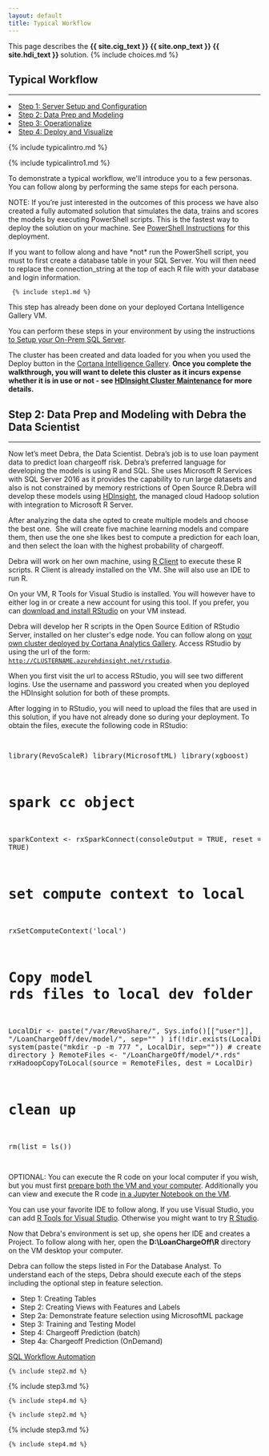 ```yaml
---
layout: default
title: Typical Workflow 
---
```

<div class="alert alert-success" role="alert"> This page describes the 
<strong>
<span class="cig">{{ site.cig_text }}</span>
<span class="onp">{{ site.onp_text }}</span>
<span class="hdi">{{ site.hdi_text }}</span> 
</strong>
solution.
 {% include choices.md %}

</div> 

## Typical Workflow 
--------------------------------------------------------------

<div class="row">
    <div class="col-md-6">
        <div class="toc">
        <li><a href="#step1">Step 1: Server Setup and Configuration</a></li>
        <li><a href="#step2">Step 2: Data Prep and Modeling</a></li>
        <li><a href="#step3">Step 3: Operationalize</a></li>
        <li><a href="#step4">Step 4: Deploy and Visualize</a></li>
        </div>
    </div>

<div class="col-md-6">

 {% include typicalintro.md %}

</div>
</div>

<p/>
{% include typicalintro1.md %}

To demonstrate a typical workflow, we'll introduce you to a few personas.  You can follow along by performing the same steps for each persona.  

<div class="onp">
<div class="alert alert-info" role="alert"> 
NOTE: If you’re just interested in the outcomes of this process we have also created a fully automated solution that simulates the data, trains and scores the models by executing PowerShell scripts. This is the fastest way to deploy the solution on your machine. See <a href="Powershell_Instructions.html">PowerShell Instructions</a> for this deployment.
<p>
If you want to follow along and have *not* run the PowerShell script, you must to first create a database table in your SQL Server.  You will then need to replace the connection_string at the top of each R file with your database and login information.</p></div>
</div>

 <a name="step1" id="step1"></a>
 

     {% include step1.md %} 


<div class="cig">
<p/><p>
This step has already been done on your deployed Cortana Intelligence Gallery VM.
</p>
</div>

<div class="onp">     
<p>
You can perform these steps in your environment by using the instructions  <a href="SetupSQL.html">to Setup your On-Prem SQL Server</a>. 
</p>
</div>

<div class="hdi">
<p/><p>
The cluster has been created and data loaded for you when you used the Deploy button in the <a href="https://aka.ms/loanchargeoffhdi">Cortana Intelligence Gallery</a>. <strong>Once you complete the walkthrough, you will want to delete this cluster as it incurs expense whether it is in use or not - see <a href="https://microsoft.github.io/r-server-loan-chargeoff/hdinsight">HDInsight Cluster Maintenance</a> for more details.</strong>
</p>
</div>


 <a name="step2" id="step2"></a>

## Step 2: Data Prep and Modeling with Debra the Data Scientist
-----------------------------------------------------------------

Now let’s meet Debra, the Data Scientist. Debra’s job is to use loan payment data to predict loan chargeoff risk. <span class="sql">Debra’s preferred language for developing the models is using R and SQL. She uses Microsoft R Services with SQL Server 2016 as it provides the capability to run large datasets and also is not constrained by memory restrictions of Open Source R.</span><span class="hdi">Debra will develop these models using <a href="https://azure.microsoft.com/en-us/services/hdinsight/">HDInsight</a>, the managed cloud Hadoop solution with integration to Microsoft R Server.</span>  

After analyzing the data she opted to create multiple models and choose the best one.  She will create five machine learning models and compare them, then use the one she likes best to compute a prediction for each loan, and then select the loan with the highest probability of chargeoff.  

<div class="sql">
Debra will work on her own machine, using  <a href = "https://msdn.microsoft.com/en-us/microsoft-r/install-r-client-windows">R Client</a> to execute these R scripts. <span class="cig">R Client is already installed on the VM.</span>  She will also use an IDE to run R.  
</div>

<div class="cig">
<p/>
On your VM, R Tools for Visual Studio is installed.  You will however have to either log in or create a new account for using this tool.  If you prefer, you can <a href="rstudio.html">download and install RStudio</a> on your VM instead. 
<p/>
</div>

<div class="hdi">
<p/>
<a name="rstudiologin"></a>

Debra will develop her R scripts in the Open Source Edition of RStudio Server, installed on her cluster's edge node.  You can follow along on <a href="https://aka.ms/loanchargeoffhdi">your own cluster deployed by Cortana Analytics Gallery</a>.  Access RStudio by using the url of the form: <br/> <code>http://CLUSTERNAME.azurehdinsight.net/rstudio</code>. 
<p/>
<div class="alert alert-info" role="alert">
When you first visit the url to access RStudio, you will see two different logins.  Use the username and  password you created when you deployed the HDInsight solution for both of these prompts.

</div>

<p></p>
After logging in to RStudio, you will need to upload the files that are used in this solution, if you have not already done so during your deployment.  To obtain the files, execute the following code in RStudio:
<pre class="highlight">

library(RevoScaleR)
library(MicrosoftML)
library(xgboost)

# spark cc object
sparkContext <- rxSparkConnect(consoleOutput = TRUE, reset = TRUE)
  
# set compute context to local
rxSetComputeContext('local')

# Copy model rds files to local dev folder from HDFS
LocalDir <- paste("/var/RevoShare/", Sys.info()[["user"]], "/LoanChargeOff/dev/model/", sep="" )
if(!dir.exists(LocalDir)){
   system(paste("mkdir -p -m 777 ", LocalDir, sep="")) # create a new directory
}
RemoteFiles <- "/LoanChargeOff/model/*.rds"
rxHadoopCopyToLocal(source = RemoteFiles, dest = LocalDir)

# clean up 
rm(list = ls())

</pre>
<p></p>

</div>

<div class="alert alert-info cig" role="alert">
OPTIONAL: You can execute the R code on your local computer if you wish, but you must first <a href="local.html">prepare both the VM and your computer</a>.  Additionally you can view and execute the R code  <a href="jupyter.html">in a Jupyter Notebook on the VM</a>.
</div>

<div class="onp">
<p/>
You can use your favorite IDE to follow along.  If you use Visual Studio, you can add <a href="https://www.visualstudio.com/vs/rtvs/">R Tools for Visual Studio</a>.  Otherwise you might want to try <a href="rstudio.html">R Studio</a>. 
</div>

<div class="sql">
<p/>
Now that Debra's environment is set up, she  opens her IDE and creates a Project.  To follow along with her, open the <strong>D:\LoanChargeOff\R</strong> directory on <span class="cig">the VM desktop </span> <span class="onp">your computer</span>.  

Debra can follow the steps listed in For the Database Analyst. To understand each of the steps, Debra should execute each of the steps including the optional step in feature selection.

* Step 1: Creating Tables
* Step 2: Creating Views with Features and Labels
* Step 2a: Demonstrate feature selection using MicrosoftML package 
* Step 3: Training and Testing Model
* Step 4: Chargeoff Prediction (batch)
* Step 4a:  Chargeoff Prediction (OnDemand)

<span>
<a href="https://microsoft.github.io/r-server-loan-chargeoff/dba.html#workflow-automation"> SQL Workflow Automation </a> 
</span>

    {% include step2.md %}

 <a name="step3" id="step3"></a>

   {% include step3.md %}

<a name="step4" id="step4"></a>

    {% include step4.md %}

</div>


    {% include step2.md %}



 <a name="step3" id="step3"></a>

   {% include step3.md %}


<a name="step4" id="step4"></a>

    {% include step4.md %}
